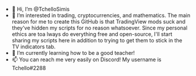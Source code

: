 - 👋 Hi, I’m @TchelloSimis
- 👀 I’m interested in trading, cryptocurrencies, and mathematics. The main reason for me to create this GitHub is that TradingView mods suck and they've hidden my scripts for no reason whatsoever. Since my personal ethics are toa lways do everything free and open-source, I'll start sharing my scripts here in addition to trying to get them to stick in the TV indicators tab.
- 🌱 I’m currently learning how to be a good teacher! 
- 📫 You can reach me very easily on Discord! My username is Tchello#2288
